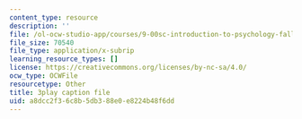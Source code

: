 ```yaml
---
content_type: resource
description: ''
file: /ol-ocw-studio-app/courses/9-00sc-introduction-to-psychology-fall-2011/a8dcc2f36c8b5db388e0e8224b48f6dd_v4ur5mna060.vtt
file_size: 70540
file_type: application/x-subrip
learning_resource_types: []
license: https://creativecommons.org/licenses/by-nc-sa/4.0/
ocw_type: OCWFile
resourcetype: Other
title: 3play caption file
uid: a8dcc2f3-6c8b-5db3-88e0-e8224b48f6dd
---
```

